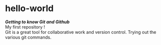 # hello-world
***Getting to know Git and Github***   
My first repository !  
Git is a great tool for collaborative work and version control. Trying out the various git commands. 
